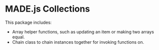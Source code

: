 # MADE.js Collections

This package includes:

- Array helper functions, such as updating an item or making two arrays equal.
- Chain class to chain instances together for invoking functions on.
